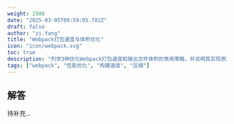 ```yaml
---
weight: 2500
date: "2025-03-05T09:59:05.782Z"
draft: false
author: "zi.Yang"
title: "Webpack打包速度与体积优化"
icon: "icon/webpack.svg"
toc: true
description: "列举3种优化Webpack打包速度和输出文件体积的常用策略，并说明其实现原理（如缓存、并行处理、代码压缩、动态加载等）。"
tags: ["webpack", "性能优化", "构建速度", "压缩"]
---
```


## 解答

待补充...
